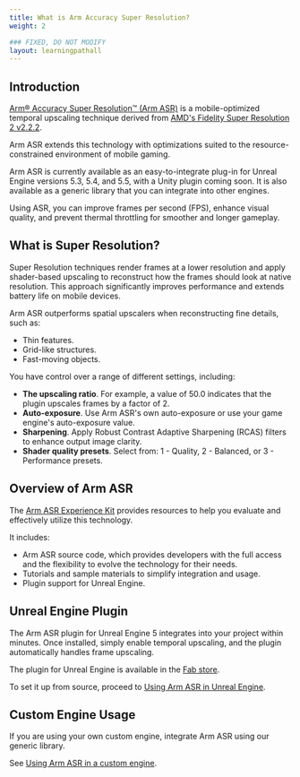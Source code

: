 ```yaml
---
title: What is Arm Accuracy Super Resolution?
weight: 2

### FIXED, DO NOT MODIFY
layout: learningpathall
---
```


## Introduction

[Arm&reg; Accuracy Super Resolution™ (Arm ASR)](https://www.arm.com/developer-hub/mobile-graphics-and-gaming/arm-accuracy-super-resolution) is a mobile-optimized temporal upscaling technique derived from [AMD's Fidelity Super Resolution 2 v2.2.2](https://github.com/GPUOpen-LibrariesAndSDKs/FidelityFX-SDK/blob/main/docs/techniques/super-resolution-temporal.md).

Arm ASR extends this technology with optimizations suited to the resource-constrained environment of mobile gaming.

Arm ASR is currently available as an easy-to-integrate plug-in for Unreal Engine versions 5.3, 5.4, and 5.5, with a Unity plugin coming soon. It is also available as a generic library that you can integrate into other engines.

Using ASR, you can improve frames per second (FPS), enhance visual quality, and prevent thermal throttling for smoother and longer gameplay.

## What is Super Resolution?

Super Resolution techniques render frames at a lower resolution and apply shader-based upscaling to reconstruct how the frames should look at native resolution. This approach significantly improves performance and extends battery life on mobile devices.

Arm ASR outperforms spatial upscalers when reconstructing fine details, such as:

- Thin features.
- Grid-like structures.
- Fast-moving objects.

You have control over a range of different settings, including:

- **The upscaling ratio**. For example, a value of 50.0 indicates that the plugin upscales frames by a factor of 2.
- **Auto-exposure**. Use Arm ASR's own auto-exposure or use your game engine's auto-exposure value.
- **Sharpening**. Apply Robust Contrast Adaptive Sharpening (RCAS) filters to enhance output image clarity.
- **Shader quality presets**. Select from: 1 - Quality, 2 - Balanced, or 3 - Performance presets.

## Overview of Arm ASR

The [Arm ASR Experience Kit](https://github.com/arm/accuracy-super-resolution) provides resources to help you evaluate and effectively utilize this technology.

It includes:

- Arm ASR source code, which provides developers with the full access and the flexibility to evolve the technology for their needs.
- Tutorials and sample materials to simplify integration and usage.
- Plugin support for Unreal Engine.

## Unreal Engine Plugin

The Arm ASR plugin for Unreal Engine 5 integrates into your project within minutes. Once installed, simply enable temporal upscaling, and the plugin automatically handles frame upscaling.

The plugin for Unreal Engine is available in the [Fab store](https://www.fab.com/listings/9a75a41d-6fad-44c3-995f-646f62cd2512).

To set it up from source, proceed to [Using Arm ASR in Unreal Engine](../02-ue).

## Custom Engine Usage

If you are using your own custom engine, integrate Arm ASR using our generic library.

See [Using Arm ASR in a custom engine](../04-generic_library).
